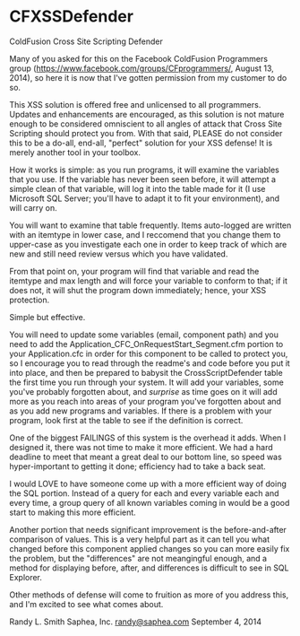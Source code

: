 CFXSSDefender
=============

ColdFusion Cross Site Scripting Defender

Many of you asked for this on the Facebook ColdFusion Programmers group (https://www.facebook.com/groups/CFprogrammers/, August 13, 2014), so here it is now that I've gotten permission from my customer to do so.

This XSS solution is offered free and unlicensed to all programmers. Updates and enhancements are encouraged, as this solution is not mature enough to be considered omniscient to all angles of attack that Cross Site Scripting should protect you from. With that said, PLEASE do not consider this to be a do-all, end-all, "perfect" solution for your XSS defense! It is merely another tool in your toolbox.

How it works is simple: as you run programs, it will examine the variables that you use. If the variable has never been seen before, it will attempt a simple clean of that variable, will log it into the table made for it (I use Microsoft SQL Server; you'll have to adapt it to fit your environment), and will carry on.

You will want to examine that table frequently. Items auto-logged are written with an itemtype in lower case, and I reccomend that you change them to upper-case as you investigate each one in order to keep track of which are new and still need review versus which you have validated.

From that point on, your program will find that variable and read the itemtype and max length and will force your variable to conform to that; if it does not, it will shut the program down immediately; hence, your XSS protection.

Simple but effective.

You will need to update some variables (email, component path) and you need to add the Application_CFC_OnRequestStart_Segment.cfm portion to your Application.cfc in order for this component to be called to protect you, so I encourage you to read through the readme's and code before you put it into place, and then be prepared to babysit the CrossScriptDefender table the first time  you run through your system. It will add your variables, some you've probably forgotten about, and *surprise* as time goes on it will add more as you reach into areas of your program you've forgotten about and as you add new programs and variables. If there is a problem with your program, look first at the table to see if the definition is correct. 

One of the biggest FAILINGS of this system is the overhead it adds. When I designed it, there was not time to make it more efficient. We had a hard deadline to meet that meant a great deal to our bottom line, so speed was hyper-important to getting it done; efficiency had to take a back seat.

I would LOVE to have someone come up with a more efficient way of doing the SQL portion. Instead of a query for each and every variable each and every time, a group query of all known variables coming in would be a good start to making this more efficient.

Another portion that needs significant improvement is the before-and-after comparison of values. This is a very helpful part as it can tell you what changed before this component applied changes so you can more easily fix the problem, but the "differences" are not meangingful enough, and a method for displaying before, after, and differences is difficult to see in SQL Explorer.

Other methods of defense will come to fruition as more of you address this, and I'm excited to see what comes about.

Randy L. Smith
Saphea, Inc.
randy@saphea.com
September 4, 2014

